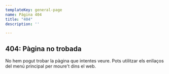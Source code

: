 ```yaml
---
templateKey: general-page
name: Página 404
title: "404"
description: ''

---
```

## 404: Pàgina no trobada

No hem pogut trobar la pàgina que intentes veure. Pots utilitzar els
enllaços del menú principal per moure't dins el web.

